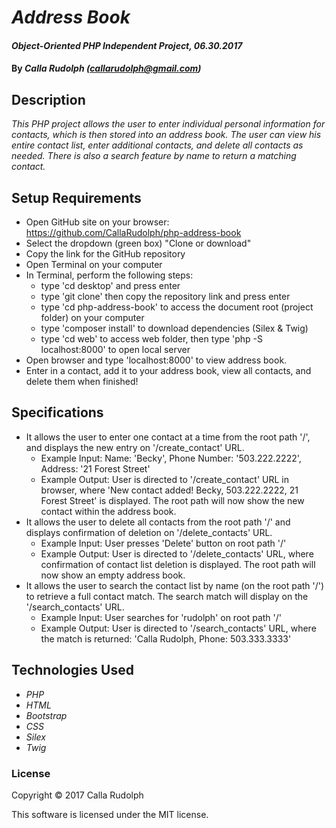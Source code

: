 # _Address Book_

#### _Object-Oriented PHP Independent Project, 06.30.2017_

#### By _**Calla Rudolph (<callarudolph@gmail.com>)**_

## Description

_This PHP project allows the user to enter individual personal information for contacts, which is then stored into an address book. The user can view his entire contact list, enter additional contacts, and delete all contacts as needed. There is also a search feature by name to return a matching contact._

## Setup Requirements

* Open GitHub site on your browser: https://github.com/CallaRudolph/php-address-book
* Select the dropdown (green box) "Clone or download"
* Copy the link for the GitHub repository
* Open Terminal on your computer
* In Terminal, perform the following steps:
  * type 'cd desktop' and press enter
  * type 'git clone' then copy the repository link and press enter
  * type 'cd php-address-book' to access the document root (project folder) on your computer
  * type 'composer install' to download dependencies (Silex & Twig)
  * type 'cd web' to access web folder, then type 'php -S localhost:8000' to open local server
* Open browser and type 'localhost:8000' to view address book.
* Enter in a contact, add it to your address book, view all contacts, and delete them when finished!

## Specifications
* It allows the user to enter one contact at a time from the root path '/', and displays the new entry on '/create_contact' URL.
  * Example Input: Name: 'Becky', Phone Number: '503.222.2222', Address: '21 Forest Street'
  * Example Output: User is directed to '/create_contact' URL in browser, where 'New contact added! Becky, 503.222.2222, 21 Forest Street' is displayed. The root path will now show the new contact within the address book.
* It allows the user to delete all contacts from the root path '/' and displays confirmation of deletion on '/delete_contacts' URL.
  * Example Input: User presses 'Delete' button on root path '/'
  * Example Output: User is directed to '/delete_contacts' URL, where confirmation of contact list deletion is displayed. The root path will now show an empty address book.
* It allows the user to search the contact list by name (on the root path '/') to retrieve a full contact match. The search match will display on the '/search_contacts' URL.
  * Example Input: User searches for 'rudolph' on root path '/'
  * Example Output: User is directed to '/search_contacts' URL, where the match is returned: 'Calla Rudolph, Phone: 503.333.3333'

## Technologies Used

* _PHP_
* _HTML_
* _Bootstrap_
* _CSS_
* _Silex_
* _Twig_

### License

Copyright &copy; 2017 Calla Rudolph

This software is licensed under the MIT license.
